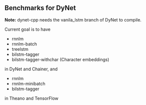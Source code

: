 Benchmarks for DyNet
--------------------

**Note:** dynet-cpp needs the vanila_lstm branch of DyNet to compile.

Current goal is to have
* rnnlm
* rnnlm-batch
* treelstm
* bilstm-tagger
* bilstm-tagger-withchar (Character embeddings)

in DyNet and Chainer, and

* rnnlm
* rnnlm-minibatch
* bilstm-tagger

in Theano and TensorFlow
